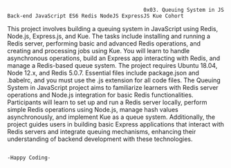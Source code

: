 
                                                0x03. Queuing System in JS Back-end JavaScript ES6 Redis NodeJS ExpressJS Kue Cohort

This project involves building a queuing system in JavaScript using Redis, Node.js, Express.js, and Kue. The tasks include installing and running a Redis server, performing basic and advanced Redis operations, and creating and processing jobs using Kue. You will learn to handle asynchronous operations, build an Express app interacting with Redis, and manage a Redis-based queue system. The project requires Ubuntu 18.04, Node 12.x, and Redis 5.0.7. Essential files include package.json and .babelrc, and you must use the .js extension for all code files. The Queuing System in JavaScript project aims to familiarize learners with Redis server operations and Node.js integration for basic Redis functionalities. Participants will learn to set up and run a Redis server locally, perform simple Redis operations using Node.js, manage hash values asynchronously, and implement Kue as a queue system. Additionally, the project guides users in building basic Express applications that interact with Redis servers and integrate queuing mechanisms, enhancing their understanding of backend development with these technologies.

                                                                               -Happy Coding-
